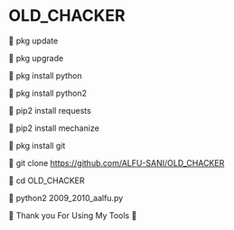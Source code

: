 # OLD_CHACKER

🔗 pkg update

🔗 pkg upgrade

🔗 pkg install python

🔗 pkg install python2

🔗 pip2 install requests

🔗 pip2 install mechanize

🔗 pkg install git

🔗 git clone https://github.com/ALFU-SANI/OLD_CHACKER

🔗 cd OLD_CHACKER

🔗 python2 2009_2010_aalfu.py



🖤 Thank you For Using My Tools 🖤
